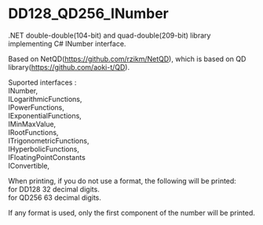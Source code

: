 # DD128_QD256_INumber

.NET double-double(104-bit) and quad-double(209-bit) library implementing C# INumber interface.

Based on NetQD(https://github.com/rzikm/NetQD), which is based on QD library(https://github.com/aoki-t/QD).

Suported interfaces :\
INumber<T>,\
ILogarithmicFunctions<T>,\
IPowerFunctions<T>,\
IExponentialFunctions<T>,\
IMinMaxValue<T>,\
IRootFunctions<T>,\
ITrigonometricFunctions<T>,\
IHyperbolicFunctions<T>,\
IFloatingPointConstants<T>\
IConvertible,

When printing, if you do not use a format, the following will be printed:\
for DD128 32 decimal digits.\
for QD256 63 decimal digits.

If any format is used, only the first component of the number will be printed.

